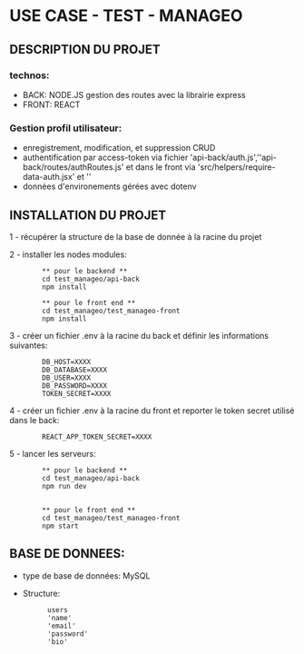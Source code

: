 # USE CASE - TEST - MANAGEO



## DESCRIPTION DU PROJET

### technos:
- BACK:  NODE.JS gestion des routes  avec la librairie express
- FRONT:  REACT

### Gestion profil utilisateur:
- enregistrement, modification, et suppression CRUD
- authentification par access-token via fichier 'api-back/auth.js',''api-back/routes/authRoutes.js' et dans le front via 'src/helpers/require-data-auth.jsx' et '' 
- données d'environements gérées avec dotenv

  

## INSTALLATION DU PROJET

1 - récupérer la structure de la base de donnée à la racine du projet

2 - installer les nodes modules:

            ** pour le backend **
            cd test_manageo/api-back
            npm install
            
            ** pour le front end **
            cd test_manageo/test_manageo-front
            npm install


3 - créer un fichier .env à la racine du back et définir les informations suivantes:

            DB_HOST=XXXX
            DB_DATABASE=XXXX
            DB_USER=XXXX
            DB_PASSWORD=XXXX
            TOKEN_SECRET=XXXX
     


4 - créer un fichier .env à la racine du front et reporter le token secret utilisé dans le back:

            REACT_APP_TOKEN_SECRET=XXXX

5 - lancer les serveurs:

            ** pour le backend **
            cd test_manageo/api-back
            npm run dev


            ** pour le front end **
            cd test_manageo/test_manageo-front
            npm start
  
  


## BASE DE DONNEES:

- type de base de données: MySQL
- Structure:

            users
            'name'
            'email'
            'password'
            'bio'


